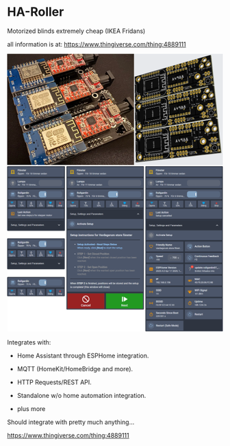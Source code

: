 # HA-Roller

Motorized blinds extremely cheap (IKEA Fridans)

all information is at: https://www.thingiverse.com/thing:4889111

![Optional PCB](https://github.com/R34LiAM/HA-Roller/blob/main/pcb/PCB.png?raw=true)
![Home Assistant](https://github.com/R34LiAM/HA-Roller/blob/main/pcb/HA.png?raw=true)


Integrates with:

+ Home Assistant through ESPHome integration.

+ MQTT (HomeKit/HomeBridge and more).

+ HTTP Requests/REST API.

+ Standalone w/o home automation integration.

+ plus more


Should integrate with pretty much anything...


https://www.thingiverse.com/thing:4889111
